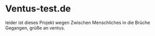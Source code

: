 # Ventus-test.de

leider ist dieses Projekt wegen Zwischen Menschliches in die Brüche Gegangen, grüße an ventus.
